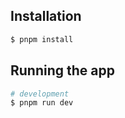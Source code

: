 ## Installation

```bash
$ pnpm install
```

## Running the app

```bash
# development
$ pnpm run dev
```
